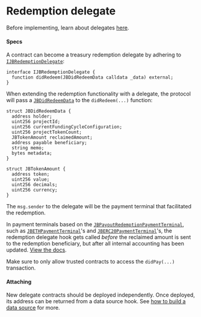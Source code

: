 # Redemption delegate

Before implementing, learn about delegates [here](/learn/glossary/delegate.md).

#### Specs

A contract can become a treasury redemption delegate by adhering to [`IJBRedemptionDelegate`](/api/interfaces/ijbredemptiondelegate.md):

```
interface IJBRedemptionDelegate {
  function didRedeem(JBDidRedeemData calldata _data) external;
}
```

When extending the redemption functionality with a delegate, the protocol will pass a [`JBDidRedeemData`](/api/data-structures/jbdidredeemdata.md) to the `didRedeem(...)` function:

```
struct JBDidRedeemData {
  address holder;
  uint256 projectId;
  uint256 currentFundingCycleConfiguration;
  uint256 projectTokenCount;
  JBTokenAmount reclaimedAmount;
  address payable beneficiary;
  string memo;
  bytes metadata;
}
```

```
struct JBTokenAmount {
  address token;
  uint256 value;
  uint256 decimals;
  uint256 currency;
}
```

The `msg.sender` to the delegate will be the payment terminal that facilitated the redemption. 

In payment terminals based on the [`JBPayoutRedemptionPaymentTerminal`](/api/contracts/or-abstract/jbpayoutredemptionpaymentterminal), such as [`JBETHPaymentTerminal`](/api/contracts/or-payment-terminals/jbethpaymentterminal/README.md)'s and [`JBERC20PaymentTerminal`](/api/contracts/or-payment-terminals/jberc20paymentterminal/README.md)'s, the redemption delegate hook gets called *before* the reclaimed amount is sent to the redemption beneficiary, but after all internal accounting has been updated.  [View the docs](/api/contracts/or-abstract/jbpayoutredemptionpaymentterminal/write/redeemtokensof.md). 

Make sure to only allow trusted contracts to access the `didPay(...)` transaction.

#### Attaching

New delegate contracts should be deployed independently. Once deployed, its address can be returned from a data source hook. See [how to build a data source](/build/treasury-extensions/data-source.md) for more.
